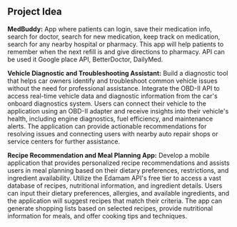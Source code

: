 

## **Project Idea**

**MedBuddy:** App where patients can login, save their medication info, search for doctor, search for new medication, keep track on medication, search for any nearby hospital or pharmacy. This app will help patients to remember when the next refill is and give directions to pharmacy. API can be used it Google place API, BetterDoctor, DailyMed. 

**Vehicle Diagnostic and Troubleshooting Assistant:** Build a diagnostic tool that helps car owners identify and troubleshoot common vehicle issues without the need for professional assistance. Integrate the OBD-II API to access real-time vehicle data and diagnostic information from the car's onboard diagnostics system. Users can connect their vehicle to the application using an OBD-II adapter and receive insights into their vehicle's health, including engine diagnostics, fuel efficiency, and maintenance alerts. The application can provide actionable recommendations for resolving issues and connecting users with nearby auto repair shops or service centers for further assistance. 

**Recipe Recommendation and Meal Planning App:** Develop a mobile application that provides personalized recipe recommendations and assists users in meal planning based on their dietary preferences, restrictions, and ingredient availability. Utilize the Edamam API's free tier to access a vast database of recipes, nutritional information, and ingredient details. Users can input their dietary preferences, allergies, and available ingredients, and the application will suggest recipes that match their criteria. The app can generate shopping lists based on selected recipes, provide nutritional information for meals, and offer cooking tips and techniques. 
